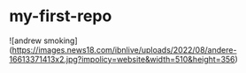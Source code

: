# my-first-repo
![andrew smoking] (https://images.news18.com/ibnlive/uploads/2022/08/andere-16613371413x2.jpg?impolicy=website&width=510&height=356)
